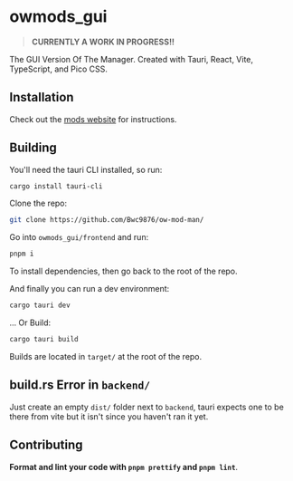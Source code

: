 # owmods_gui

> **CURRENTLY A WORK IN PROGRESS!!**

The GUI Version Of The Manager. Created with Tauri, React, Vite, TypeScript, and Pico CSS.

## Installation

Check out the [mods website](https://outerwildsmods.com/mod-manager/) for instructions.

## Building

You'll need the tauri CLI installed, so run:

```sh
cargo install tauri-cli
```

Clone the repo:

```sh
git clone https://github.com/Bwc9876/ow-mod-man/
```

Go into `owmods_gui/frontend` and run:

```sh
pnpm i
```

To install dependencies, then go back to the root of the repo.

And finally you can run a dev environment:

```sh
cargo tauri dev
```

... Or Build:

```sh
cargo tauri build
````

Builds are located in `target/` at the root of the repo.

## build.rs Error in `backend/`

Just create an empty `dist/` folder next to `backend`, tauri expects one to be there from vite but it isn't since you haven't ran it yet.

## Contributing

**Format and lint your code with `pnpm prettify` and `pnpm lint`**.
